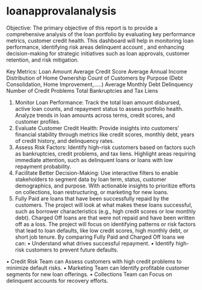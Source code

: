 # loanapprovalanalysis
Objective: The primary objective of this report is to provide a comprehensive analysis of the loan portfolio by evaluating key performance metrics, customer credit health. This dashboard will help in monitoring loan performance, identifying risk areas delinquent account , and enhancing decision-making for strategic initiatives such as loan approvals, customer retention, and risk mitigation.

Key Metrics:
Loan Amount
Average Credit Score
Average Annual Income
Distribution of Home Ownership
Count of Customers by Purpose (Debt Consolidation, Home Improvement,…..)
Average Monthly Debt
Delinquency 
Number of Credit Problems
Total Bankruptcies and Tax Liens

1.	Monitor Loan Performance:
 Track the total loan amount disbursed, active loan counts, and repayment status to assess portfolio health.
 Analyze trends in loan amounts across terms, credit scores, and customer profiles.
2.	Evaluate Customer Credit Health:
 Provide insights into customers’ financial stability through metrics like credit scores, monthly debt, years of credit history, and delinquency rates.
3.	Assess Risk Factors:
 Identify high-risk customers based on factors such as bankruptcies, credit problems, and tax liens.
 Highlight areas requiring immediate attention, such as delinquent loans or loans with low repayment probability.
4.	Facilitate Better Decision-Making:
 Use interactive filters to enable stakeholders to segment data by loan term, status, customer demographics, and purpose.
 With actionable insights to prioritize efforts on collections, loan restructuring, or marketing for new loans.
5. Fully Paid are loans that have been successfully repaid by the customers. The project will look at what makes these loans successful, such as borrower characteristics (e.g., high credit scores or low monthly debt).
Charged Off loans are that were not repaid and have been written off as a loss. The project will focus on identifying patterns or risk factors that lead to loan defaults, like low credit scores, high monthly debt, or short job tenure.
By comparing Fully Paid and Charged Off loans we can:
•	Understand what drives successful repayment.
•	Identify high-risk customers to prevent future defaults.

•	Credit Risk Team can Assess customers with high credit problems to minimize default risks.
•	Marketing Team can Identify profitable customer segments for new loan offerings.
•	Collections Team can Focus on delinquent accounts for recovery efforts.
